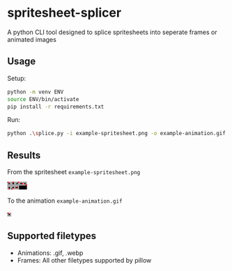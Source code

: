 # spritesheet-splicer

A python CLI tool designed to splice spritesheets into seperate frames or animated images

## Usage

Setup:

```sh
python -m venv ENV
source ENV/bin/activate
pip install -r requirements.txt
```

Run:

```sh
python .\splice.py -i example-spritesheet.png -o example-animation.gif -r 2 -c 5 -f 8
```

## Results

From the spritesheet `example-spritesheet.png`

![img](example-spritesheet.png)

To the animation `example-animation.gif`

![img](example-animation.gif)

## Supported filetypes

+ Animations: .gif, .webp
+ Frames: All other filetypes supported by pillow
